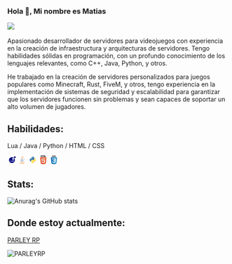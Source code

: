 ### Hola 👋, Mi nombre es Matias
![](https://cdn.discordapp.com/attachments/1016851947908771950/1134308617491845240/matias_palma.png)

Apasionado desarrollador de servidores para videojuegos con experiencia en la creación de infraestructura y arquitecturas de servidores. Tengo habilidades sólidas en programación, con un profundo conocimiento de los lenguajes relevantes, como C++, Java, Python, y otros.

He trabajado en la creación de servidores personalizados para juegos populares como Minecraft, Rust, FiveM, y otros, tengo experiencia en la implementación de sistemas de seguridad y escalabilidad para garantizar que los servidores funcionen sin problemas y sean capaces de soportar un alto volumen de jugadores.

## Habilidades: 
Lua / Java / Python / HTML / CSS

<code><img height="20" alt="lua" src="https://raw.githubusercontent.com/github/explore/80688e429a7d4ef2fca1e82350fe8e3517d3494d/topics/lua/lua.png"></code>
<code><img height="20" alt="java" src="https://raw.githubusercontent.com/github/explore/80688e429a7d4ef2fca1e82350fe8e3517d3494d/topics/java/java.png"></code>
<code><img height="20" alt="python" src="https://raw.githubusercontent.com/github/explore/80688e429a7d4ef2fca1e82350fe8e3517d3494d/topics/python/python.png"></code>
<code><img height="20" alt="html" src="https://raw.githubusercontent.com/github/explore/80688e429a7d4ef2fca1e82350fe8e3517d3494d/topics/html/html.png"></code>
<code><img height="20" alt="css" src="https://raw.githubusercontent.com/github/explore/80688e429a7d4ef2fca1e82350fe8e3517d3494d/topics/css/css.png"></code>

## Stats:   
![Anurag's GitHub stats](https://github-readme-stats.vercel.app/api?username=parkmatias&show_icons=true&theme=tokyonight)


## Donde estoy actualmente:
[PARLEY RP](http://parleyrp.com)

![PARLEYRP](https://media.discordapp.net/attachments/1116204654632636463/1129157558830121069/ezgif-2-c0c5c03355.gif)




